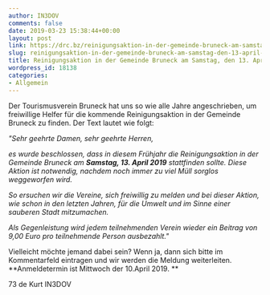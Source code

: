 ```yaml
---
author: IN3DOV
comments: false
date: 2019-03-23 15:38:44+00:00
layout: post
link: https://drc.bz/reinigungsaktion-in-der-gemeinde-bruneck-am-samstag-den-13-april-2019/
slug: reinigungsaktion-in-der-gemeinde-bruneck-am-samstag-den-13-april-2019
title: Reinigungsaktion in der Gemeinde Bruneck am Samstag, den 13. April 2019
wordpress_id: 18138
categories:
- Allgemein
---
```


Der Tourismusverein Bruneck hat uns so wie alle Jahre angeschrieben, um freiwillige Helfer für die kommende Reinigungsaktion in der Gemeinde Bruneck zu finden. Der Text lautet wie folgt:

_"Sehr geehrte Damen, sehr geehrte Herren,_

_es wurde beschlossen, dass in diesem Frühjahr die Reinigungsaktion in der Gemeinde Bruneck am **Samstag, 13. April 2019** stattfinden sollte. Diese Aktion ist notwendig, nachdem noch immer zu viel Müll sorglos weggeworfen wird._

_So ersuchen wir die Vereine, sich freiwillig zu melden und bei dieser Aktion, wie schon in den letzten Jahren, für die Umwelt und im Sinne einer sauberen Stadt mitzumachen._

_Als Gegenleistung wird jedem teilnehmenden Verein wieder ein Beitrag von 9,00 Euro pro teilnehmende Person ausbezahlt."_

Vielleicht möchte jemand dabei sein? Wenn ja, dann sich bitte im Kommentarfeld eintragen und wir werden die Meldung weiterleiten. **Anmeldetermin ist Mittwoch der 10.April 2019. **

73 de Kurt IN3DOV

